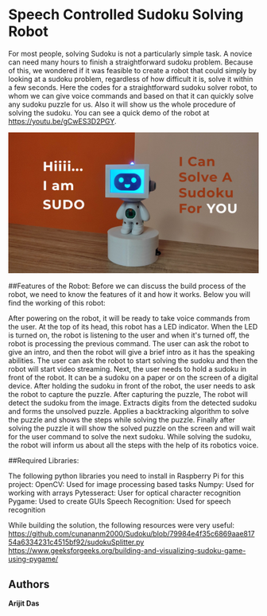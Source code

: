 # Speech Controlled Sudoku Solving Robot
For most people, solving Sudoku is not a particularly simple task. A novice can need many hours to finish a straightforward sudoku problem. Because of this, we wondered if it was feasible to create a robot that could simply by looking at a sudoku problem, regardless of how difficult it is, solve it within a few seconds. Here the codes for a straightforward sudoku solver robot, to whom we can give voice commands and based on that it can quickly solve any sudoku puzzle for us. Also it will show us the whole procedure of solving the sudoku. You can see a quick demo of the robot at https://youtu.be/gCwES3D2PGY. 
<p align="center">
<a href="#"><img src="cover.png" alt="" width="640"></a>
</p>

##Features of the Robot:
Before we can discuss the build process of the robot, we need to know the features of it and how it works. Below you will find the working of this robot:

After powering on the robot, it will be ready to take voice commands from the user.
At the top of its head, this robot has a LED indicator. When the LED is turned on, the robot is listening to the user and when it's turned off, the robot is processing the previous command.
The user can ask the robot to give an intro, and then the robot will give a brief intro as it has the speaking abilities.
The user can ask the robot to start solving the sudoku and then the robot will start video streaming.
Next, the user needs to hold a sudoku in front of the robot. It can be a sudoku on a paper or on the screen of a digital device. 
After holding the sudoku in front of the robot, the user needs to ask the robot to capture the puzzle.
After capturing the puzzle, 
The robot will detect the sudoku from the image.
Extracts digits from the detected sudoku and forms the unsolved puzzle.
Applies a backtracking algorithm to solve the puzzle and shows the steps while solving the puzzle.
Finally after solving the puzzle it will show the solved puzzle on the screen and will wait for the user command to solve the next sudoku.
While solving the sudoku, the robot will inform us about all the steps with the help of its robotics voice.

##Required Libraries:

The following python libraries you need to install in Raspberry Pi for this project:
OpenCV: Used for image processing based tasks
Numpy: Used for working with arrays
Pytesseract: User for optical character recognition 
Pygame: Used to create GUIs
Speech Recognition: Used for speech recognition

While building the solution, the following resources were very useful:
https://github.com/cunananm2000/Sudoku/blob/79984e4f35c6869aae81754a6334231c4515bf92/sudokuSplitter.py
https://www.geeksforgeeks.org/building-and-visualizing-sudoku-game-using-pygame/


## Authors

**Arijit Das** 

